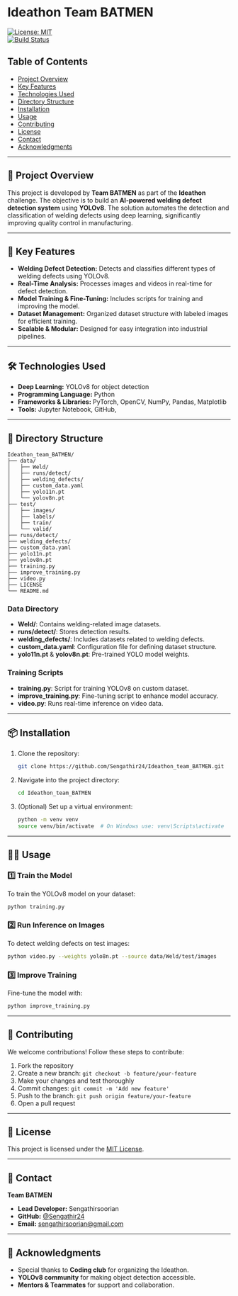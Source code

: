 
# Ideathon Team BATMEN  
[![License: MIT](https://img.shields.io/badge/License-MIT-yellow.svg)](https://opensource.org/licenses/MIT)  
[![Build Status](https://img.shields.io/badge/Build-Passing-brightgreen)](https://example.com)  

## Table of Contents
- [Project Overview](#project-overview)
- [Key Features](#key-features)
- [Technologies Used](#technologies-used)
- [Directory Structure](#directory-structure)
- [Installation](#installation)
- [Usage](#usage)
- [Contributing](#contributing)
- [License](#license)
- [Contact](#contact)
- [Acknowledgments](#acknowledgments)

---

## 🚀 Project Overview
This project is developed by **Team BATMEN** as part of the **Ideathon** challenge. The objective is to build an **AI-powered welding defect detection system** using **YOLOv8**. The solution automates the detection and classification of welding defects using deep learning, significantly improving quality control in manufacturing.

---

## 🌟 Key Features
- **Welding Defect Detection:** Detects and classifies different types of welding defects using YOLOv8.
- **Real-Time Analysis:** Processes images and videos in real-time for defect detection.
- **Model Training & Fine-Tuning:** Includes scripts for training and improving the model.
- **Dataset Management:** Organized dataset structure with labeled images for efficient training.
- **Scalable & Modular:** Designed for easy integration into industrial pipelines.

---

## 🛠️ Technologies Used
- **Deep Learning:** YOLOv8 for object detection
- **Programming Language:** Python
- **Frameworks & Libraries:** PyTorch, OpenCV, NumPy, Pandas, Matplotlib
- **Tools:** Jupyter Notebook, GitHub,

---

## 📁 Directory Structure
```
Ideathon_team_BATMEN/
├── data/
│   ├── Weld/
│   ├── runs/detect/
│   ├── welding_defects/
│   ├── custom_data.yaml
│   ├── yolo11n.pt
│   └── yolov8n.pt
├── test/
│   ├── images/
│   ├── labels/
│   ├── train/
│   └── valid/
├── runs/detect/
├── welding_defects/
├── custom_data.yaml
├── yolo11n.pt
├── yolov8n.pt
├── training.py
├── improve_training.py
├── video.py
├── LICENSE
└── README.md
```

### Data Directory
- **Weld/**: Contains welding-related image datasets.
- **runs/detect/**: Stores detection results.
- **welding_defects/**: Includes datasets related to welding defects.
- **custom_data.yaml**: Configuration file for defining dataset structure.
- **yolo11n.pt** & **yolov8n.pt**: Pre-trained YOLO model weights.

### Training Scripts
- **training.py**: Script for training YOLOv8 on custom dataset.
- **improve_training.py**: Fine-tuning script to enhance model accuracy.
- **video.py**: Runs real-time inference on video data.

---

## 📦 Installation
1. Clone the repository:
   ```bash
   git clone https://github.com/Sengathir24/Ideathon_team_BATMEN.git
   ```
2. Navigate into the project directory:
   ```bash
   cd Ideathon_team_BATMEN
   ```

3. (Optional) Set up a virtual environment:
   ```bash
   python -m venv venv
   source venv/bin/activate  # On Windows use: venv\Scripts\activate
   ```

---

## 🏃‍♂️ Usage

### 1️⃣ Train the Model
To train the YOLOv8 model on your dataset:
```bash
python training.py
```

### 2️⃣ Run Inference on Images
To detect welding defects on test images:
```bash
python video.py --weights yolo8n.pt --source data/Weld/test/images
```

### 3️⃣ Improve Training
Fine-tune the model with:
```bash
python improve_training.py
```

---

## 🤝 Contributing
We welcome contributions! Follow these steps to contribute:
1. Fork the repository
2. Create a new branch: `git checkout -b feature/your-feature`
3. Make your changes and test thoroughly
4. Commit changes: `git commit -m 'Add new feature'`
5. Push to the branch: `git push origin feature/your-feature`
6. Open a pull request

---

## 📝 License
This project is licensed under the [MIT License](LICENSE).

---

## 📧 Contact
**Team BATMEN**  
- **Lead Developer:** Sengathirsoorian  
- **GitHub:** [@Sengathir24](https://github.com/Sengathir24)  
- **Email:** [sengathirsoorian@gmail.com](sengathirsoorian@gmail.com)  


---

## 🙏 Acknowledgments
- Special thanks to **Coding club** for organizing the Ideathon.
- **YOLOv8 community** for making object detection accessible.
- **Mentors & Teammates** for support and collaboration.
```


